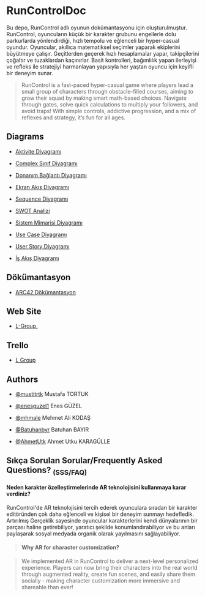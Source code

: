 # RunControlDoc 
Bu depo, RunControl adlı oyunun dokümantasyonu için oluşturulmuştur. RunControl, oyuncuların küçük bir karakter grubunu engellerle dolu parkurlarda yönlendirdiği, hızlı tempolu ve eğlenceli bir hyper-casual oyundur. Oyuncular, akıllıca matematiksel seçimler yaparak ekiplerini büyütmeye çalışır. Geçitlerden geçerek hızlı hesaplamalar yapar, takipçilerini çoğaltır ve tuzaklardan kaçınırlar. Basit kontrolleri, bağımlılık yapan ilerleyişi ve refleks ile stratejiyi harmanlayan yapısıyla her yaştan oyuncu için keyifli bir deneyim sunar.


> RunControl is a fast-paced hyper-casual game where players lead a small group of characters through obstacle-filled courses, aiming to grow their squad by making smart math-based choices. Navigate through gates, solve quick calculations to multiply your followers, and avoid traps! With simple controls, addictive progression, and a mix of reflexes and strategy, it’s fun for all ages.

## Diagrams

- [Aktivite Diyagramı](https://www.plantuml.com/plantuml/png/ZLMnRjj84EttAmQu8dPxLnn05ObaqJOWv7o870EkWh4ubWVSNHBBfG8cI9q_IAlIRTXSfMvN_tLOag999qei5GAuRz-yUJDyUbDODBPK4jwL-YpJrcJompIrl65BSwvmRL3nXvi_XR1i9GrWS5ML6gQfh_TRE41zBOgKTOu65TpXAbsRhDJ9MIOp0t_4SJoRdmqGk6egLV1P0CoUmy__3jzmafc4JFVqh-OZ0CupRVz1HJ0rZ59y4Q9fHeYeKJR3_LQYzRLCV3qHEhC4XjSFDeBtrRgKg13GFVfQ-jh0Xe1b2WK-Q8BAxL99ceqGV0yd_hjCU-X-2yhNhq_1Ff26atX3zbG0HB7VicK5IzfmHGLhXjk6PY985WGdbrZvsfmAqWdV2n5DDS9RqcvNkHrSkFyAIsOYXA6Sq0R6HIabQb-lV0qNR7Y_3QGpQZW1140Gzw_4wXN138ksqv-g0-XfmoTgHS8D6PPa0kqbVlAraJWvGAwC3UE4ArdkjxOq_S423QQMJBW8onm_QeXjVxfCCmDBBYofGBlqzVs8j_lv-C2IuAJJCQSDAeWJhZ83gdnz2bmCnRU2gbAlok14mesz_lj-srenecvjcMTfgHN2LAvzBL4VTwQZlqH3ALbOPAgqPHY8JiWyiNTZw_7d_8bJkAG2yx1A4esljQ_X5lEdIv7xYYOFIwCG5krxutOjPYGtrckI43nnZ_sDus8FCu05LdU-_i6AbZHiM8zqtsJYTg3SxYXjPt97EXcTt1d2TF2ajUE8EQ7u1Rb7jarBP5EMjD-oEjxHMxIaq79Qa7nojNfkA41qZIddxf5X6OwBrlKBjzChaaCFVgBfEiibQhnZoUR5ojotnEt2rDhK66a9srw-i7YtwzUeKBra8JjyYB6mMyLu8kDv3AT1EcdUhaFrK7imrbyKZMv9Sq8QvgG9ujI4z6dTxTAfgp3Ai_xsGUclRWvjYPQPDfXo5vaLzI6a9uFCwhDYX8ORD5qhmwm8qfhLhz18DA_mjy4OTT0sYmktqyCuVc9qNttT_DUzX3FuNS82S-oIiR1PBWxzZ_iQndnV96ozmkHPVwAX4Mz89wMI_mC0 "RunControl_AktiviteDiyagrami_V2")


- [Complex Sınıf Diyagramı](https://www.plantuml.com/plantuml/png/ZLTBZziu4hxhLnJIX_LCna7sSTd0snYrhKuBViAo0_Gi5WRRBhjhHP46HNgXJdAUVp4vvjgvx6blxVol1KczxCuyRC0Iguhr-AgABF-OQwQqoJZCZUXBePNagvcIMymBAP0d96Wxe8Bj5CieqAGvjaHXAKWNa1o_YEENBLI2noz1aASazaon3Du707tEyloAhTETaaPi-f9B1HVNVxVVcYtL1bN9-glx102XKl8_9V5lxXC0JAJ6vzgkhw_x_OhRLdPz7OQlNmSVW-1F5nSNyFHpD3m-pWVH49BZOxA8ngDe3XSN5y7Q-W7JmeXRAL3JcdA2NYyXiUEefRYyTD6yppNJjFu8Byz4fqfW6e2d3umocO4n7jP6kuNbaD0bAS435HYB3QOvMTP1qWOITY_mrgGSExbM97QGMqgueUzg6QlT38pQ6DMvavB3nhqx0JoWqD3O7-2ESktqksH5ZkzjBrZ6Cix4nhAxNVlZz5-nd3FT-Qucn1mLnmmB6h9YWvRrCIZHygfQ85Y4NdhgErIKqp__1GkJUGf7rR1FW6WGy0eT11OjSWWrqS-Kp75Z578lEUKcrqPr_2eic29W1LFDZhQPWXQOqGD77vuBsdDcJEMe86yjMb6cKlrcJRZ4BkIUiypALfH8t9eqnxHDy-xqcTepqKITIXLL8UyD4utxNf8IsfBYhDCmsifDdPagghKKkOQoYAB9wdOvJABXAXbEvwjm4juimdaC_u0NMEGlwjwOtYud_MNL5yV7ixPOcw7lV0EztbWAUONtx43Ig0g68LCirQXi7hXDHVbYUGl5HBwLAeCHRNmXB5XA-pNTi8DvC72oikmjbqp33LEOehwXXwPFIbgaE-zmhQNw2nIoXTcrL1cpPzYos1dEElLwGNi2JViMYdd1NE8wiNi8TaUS561Ui0RD4UMwL_ft2IpLj2rNlgIxTQeeprY5KhjHAcIWrmllSgtOMbVd2IlN7qkNMWrOHPip5VAEnoEZLBVhUyfReg4W7-cq44nNXuX6JId7WjPKntJXHBLKmCeNIwpSZDqXbxjjYe3QooOebqZezQfTLHbuHnEMaiXOmiJ92UU8PGBfbkszz_A0Ij46uHI2sbG9zpUCsPQf4poJ3sIVfZReDaQwqvJVFMvm-pj6wtQ0IPHCeb4qF-c6IEoGstDWhMYlsHt7wTs_iKxfIyTtnRQWlJlozeeqmbkfZD2juevqIWFSeN88XMP3iizfxqefOmcsaBEYPJtNnLI6KgFq5jUalGjZfZ5Zcj8uvvWHk4U5rrjKc79AME7qpvZIjEQO5Bd63A8jflhalbcRmbW5dRDZGBgbSu24HhLbQuJJHdhVPCArsQzhA1FTtjphdIYhu6tJsYZRq1oQtmZAdyxCnKP_s2TN1-zSzc_3MJoofwOj0nGcQzsppgrnD5a6uAfc5VVZ062md0-My-LeKDEluiN2SfBeNNmRhHRXE1oFmiaWjiQSqgPqhCvm4g-ce-Ku0BY9VreDbibolknRTOjm6C_wyIg9HzPOjVqyxLR9OZeRXUFGZbhnC9pxjt0-SozNqz4ughS_GzRkzvV6VB68vpwkolPqi1nPNzv6_RWVhtwAvpSrQCV7qV7nwo_3usCrNvsDIo_-_0A-xtRTytoC-4tPayluNBBRlMpdvGsaXdCcZbzK43mRLXgrhrvzNtdXnvRdmbQpx_it8Bdv-aaRPTItvNmV_hxSIR6VY0TdDTb6mD-VloRmsiLIdfVdKjPeV6PLswLwBldX4auk-I1eBh4FtMxfnYcjCbjJswYXJecZ81K47g0gMIspRu2-VhANJ2DnNj8dEVMwdRFdXt5m4kSV47drwiCPEa4Wf4QB4CZj-Ly3szE54NR-DXbazcB3d0H1yVHVAwH-2C3Fxx33fyy-BijFo_zFQ6_FWvrzCrGfFX3SipixQt_zb27axFZ9vWN51gmNfI-ATlVQUlEiPm0cc0k4Upj0sREknCcc8W0ueAACKpdYGl7qlzHEzTu1xSVY33tycRlr2xP_Rf_ZLbTWD7cpXm2f3PNRyGUuzpSyREcX72Ay8LiWJvzha38B23rzHaLjKp-Ys9YC_ny0 "RunControl_ProfesyonelSinifDiyagrami")

- [Donanım Bağlantı Diyagramı](https://www.plantuml.com/plantuml/png/RPLBQoD74CVl_IcAoSKM61jCV30Xh6mzl0XdXQLDC2oOqan9RgOVeXzoni5V8rSTSrrTzkIRnjyhTC_3ihJe8dNzklfVrVykVR8EZVDIm9rNrreveyL3JojKvKPUORaMg5ovwV425mPbkM6EEq4xD3GqlEEmmpERSxL4WnB-OG0PpT4BDz3A_O6Ie6iu2WQ0nkYdQosqWL_EpixFBox2OkgqkS8qNnZjLLQ71x-63mD8jLngHSeT8FsBmVbW48v3XpEqT9XaqB_eXpCCfGxLGlm4EGiVzi9Or059f_Eby2hrdKu2QC5RCk-X--qFHOwdl8vY9hbYh4tVR8VoktKaKsuRCXMSb8lTQIiAz5V5NG5VYuKNAD6Mc-RSk1xmlGr3RZ8E4nxoDycvMdftY0xuCy_XLZjjcdAMZuNbgJrak-KQskfQrOhSapOv0tXXkssClI130luammMPcXSwHH6kur3vM611PcneRYibuTi-DC8YeumBoT_M41efq4JQuefibF6or-w9LpxrC4M3Sz6spv9PaQdCMBiZm45j-ALQC9ljtqXt_1c6wEW9Y-QMb_omdX6NWkVGq-NQnBkhKEyUzybmA4n8vKOh_eosqCfN8WkL_hIc6pGy3NlCYjltxjBVZen2SUYYxRyPITfpnH8BISeTrATGy6SO2tHpRMJZ35Ge2bTvumD_Hxb02TrotJODCniqi_0uuEJazyg0S0b9J-TUIJmT2LmLT7ghlQLlAdfMaE49gyYmfxPYs7M3Xd9oqKoM9wm91QosO4pkZPSmtBwgb8GWILLALhsLc3EOAg2nvz5DBjc9Hnk5U7oa8Lvk4bRj2l6A3F7SIqnOnN-8t6zVyt1smbWZxRS019DSGdBNdqnF_wBPHASvkM_gQBXzNP4I76wcq_7aE64131koMIkq_Fws5YIhSh8PxEIRQBFmCD7AR_yJQ89S5gVEVexwySgF3MajKtKvkAgl72rCj65uNQn5FfGv9CDdN6JSyA0hOQosqwwusdPV51P1M6kXNIPCGdJSEfv3DoytR-k8PdjjhLtMs_vGY-shtRw6_cf7OFZYqO6UjqEk6O4ZB1JciIUNdGu3E87QVU6eVcvGnSLTAyBH-FeuhWvHqX8pE1ffPRMe5hkv3PxIafmXEBhLCowE6QaCWfHQaA1vr1CdnuUH0lUuB3VsNS-06ugZvuvGE2u9UbSnCCMPq9UGUo5GyPG_hAenodUZbbQye0VUzcyVM0WzG_5WSsq4cdsTC-sSba5fSyDHRtNzz3vS6h7LFr4tirL_j0x3gBip5KwWkrp2n6b3fs6QLr_XStTS5OifpRJEOT8RxMZvH2hpKlmF "RunControl_DonanımBağlantıDiyagramı")

- [Ekran Akış Diyagramı](https://www.plantuml.com/plantuml/png/VPCnRzim48Lt_ef3EZGT3AG5KgCUWjX9dALkWcWAKA2uM5U747aqZfGBfUXlyTZPIwPiblzNGScofJWej0ZazuwFxqddFg24t1guo_d2SH1dVbnbWZpCjB_K1Su4hLP11qCj1Ye6XbcvsYoXuSgLKZxJF4T12xyLG4e_CJTXx3XyGqim58r60Gn5tAyBPvp0kvEJqzD-Nm6CS9hDnEMSRdV6b_5H07Sq3SWpGmV8rScuFnvs42SfoMvs_yldaGA83XBzHF3na_gZb3Gq72LpW_uHagaGyNS-Jl2HQG3ryeSZG0--Uc-BXemm8Lw_x0KJr3mXpck9HSsMEE-82XI3KWjzfRrryto-FOH2q3pp7M-qq0L1Gkk_sjQPbwlzaLzfGIOXGzDGpp1nmLSBxJ4tHSvGQRpUgw_Hqgt1efREqDBSO76W6-aGTDTgPDs2v0sh8zmiKIgJxRlbqodvpjNkYNLA39V4r8M5WdHiJB1SuXE-6ldevagzttw8ivZGPcb8jAhRWbxlRDS23E0cE8j1PmqAnod5owiT4mLD2J20fgs7F3ZEkrWhPnX03F5DB7g4-6LK_Xj4jTKHQwA70MnJz5NX6dfd43jGQeSqV8m_ccI430MpG0BhPvEkNxhiDldzw80MhK5Euy-wcnJHAdSOGDDCIaogNdpRPR457t2pD1ZAbIbNebHpv65GYMF1J8Elz1smrLJrUnG4wVgPbTeryegw9j5DebNE_zbNvyHfRiq_ "RunControl_EkranAkisDiyagrami")

- [Sequence Diyagramı](https://www.plantuml.com/plantuml/png/VLHDR-Cs4BtpLmpIIsiWQB0fKi0eWdMKn6l4sXZnUe7j1ugnDT4IeaXtIBbLYZtlF-WrnxtMbvvoi_E_2bAABTbkPS0IPzwRDpCSyhLroAx85TmLEZBQiL6_ZkctWlICBYMcZBbmqYbg0634vfviQJGf6A-NZ0fpX4jP1lnwAOJDf9uZOmv_2e0HifCpEKVjBd2MfMmAdKH66OQlhh_tlnsGuOIu1fo6Hm3qPixm7l_gxFhq-dhZRZ9FJavFpywyYzdyNXk_2uy06Cfx6afD-nc5Hm2yDUwmDuh49o7G2yBHRLdeMN44Q66ai2GMysqbS3GPG8mQK-80cGpQxZxcrFJtuxP_eEU56vVMKHxyOTs6LAhrtgWwpYZQ0NqihPpPAvrAJHMYihHXGrgGQkOptCbdF3DCZNp2kWtf9Sq0lSGAWOKpkiYdn73qm_JyfvEJNuw4g1A7u_EggYvScgpGENvxet1H4lGb9z9AtsYvG4TryU7ViqPH5zuWKqOEBgHAfPNmzNlos_Bgcorh50anYWAXAddB6XjE2uKDRDsK-Wt7jKoVLb-8bOIHUP1-yaL2UwHQPHXtuSQN2_tLavwHKfHJiunXB8Rn9lILJabvWj--rLCpy30M0fMh8HzCPb400EnKyu7qDZ6ObA4aZzlBC91tIhlLM0R7WOgykQ7OZxjmWS-FoEkbMYzVsjZMwiTXtOyz8un75sAoU4ymAb2lbt2LAMfpgYdofl0LSlDYxynSOHvukobkAGrZFnQaBDKDUu-yatnbNtr6dg-NpuyvslNoVxAl1imYDvjQkIQ3BaIeTxQu5Meo2El9O5FEeLRNg8gg7FGqmWqoPeuOLd-fPFLKsghGjhg_EMuNn72LiM_h1h8R-YM9StyMkt17cUzfV_MFTSGobx3-sphQf_kJ-sBi9TN0UE4wm3lCCLUeauPqewuc-r0B3hU1T79eJtNoShXy0fjH_u_pDHc8Md4ptssbrk6DcglgXcdULzQPkH3QE0AMwKS7vdvxyZgTQ_aWCuYDCrnqEZ_hOxYJgKoc9YbVNK9MAENtXhqZCaf9Aus671tBFy3CdSpb0m4bKkNo-R6IKNGVLEgpq-cCCyCmblxEbPL6PFAfWTKNvBaFxqq_OeuQfaONjl3heKo8mU5K6Li0QKSfe-zQKQaOFpfX8DuWovc4CV52MaNSzVI9bgxqVh_e9R6P-ey16pqs1Sz8YDUaao9N_m80 "RunControl_SequenceDiagram")
  
- [SWOT Analizi](https://www.plantuml.com/plantuml/png/RPJDRjj64CVlV8g14Y2D0WUsv0H9q0QXPIbs_Q508Ygu7mZ6vaWUx78fx2uRo7NFUOESWkgOQtZneT2Dr8lqIOfTKYw5L3v9E__vUtxpySPOr3PB98morKkLrQbyFvuCe_UXGhamR0BBLbBZ6Tmpk6U-uI0mWjKSDIRmHm0GqnGpQGUfikUO48IQKGO0vXhZz0Eh6KnH6We03l1Ap7IQgRYNobJ3Wy5BznS0X5gd7-eVk_uJ_1a4cguigfaaQBNRRulFnSVJuZDS59_EJ_kZTXk-6rjDQcQlpUCMFEYzw3_llVJ_qXNgs6d6U-tsh-e03Ll01E4IosMP9xBCPPaBME0S5QIBJ4520XMNIsu16XZlDPDqN98pj9IWPM58Gd5NBacIbWHKBjdo5SEYk5ELkDCKTvtui5YjbyLAW65ZAO4PQHA65IUIT6tPRQhsdUgep6zacNitJIhnPffDBTZ_1j7FuSNneCbdGYWK6KCUq63GEppiR06QU43ZCbTbhfsNXr5yeVMIhMHvJsJI93BnHCglnHVIBA1OQRASi685beH6dsc1yp8tPLx9cqmctGge5WYNB5cnzaRWc8Y6PnF9n2CvInLPla6pI1K8dzzAr1kNRv4CZaVZC3eDFOxXV9vgcocsN14vE3Zi3mwsY0mzaRxlQW9fZE8Uonnld1LS5gj5iKgeRiImYMReqGn59Y4kxXJv1gkOu7VMAAiK4XEib4qgmueAAwxSIAJLj32aCbilRQOtiYQNeUToGPeac7cgJAfb9W2LnFKomV_W3B-54_MF3iklKJqiqRKcjFMa35xszhUuH9xBY0HUaYs-C5mlvgHthj1acxgyJTIa4NLgaSG44fIy8Ek1i0BKDi7DV4HD4f4dyKwYdQOw0PIpLBDD46AtREkbcn5nlpXHaqRaQPoaymLM53KRKSVv-X_1E1g5KV_7yki978JbNwVXUNHy6ew2yHxi_7BDSKpgjvtNCEp2AsYT-RCWO4QArqj9Dg5MCEviH-wvoCt4r4FI2YR_cs_JNecw5KpsjqFsNSZulecj8DhECVPE0zHk9br_RPdhCh_oD-A6f6JH2WALMWBDisiBwRGwPUtsYMRhLlMpiSLAoM8bNhNR0S0ETC6eHp5jhWnBSZkf9Gl__7pt2SGeMDH0ZTjsmm6f69nJxITfwksYokwTem0_aRjM6wEtjJ4yszrziZq-4fL9KFcmthlZL_1mzsbdT-VXxjCNpnfEacRkosLgRPe4jzy_w7S7dS7XQsYtm_FmA0f7K7myFWb7nsVLnjy6j_3Ffx_X_dZ34nYwAdw02rSg2pV9qs9ru-x99dhJIaF25dUwM2qa0Q-NbvwA6poObhasQClyNbGFUJftbx0wK1c8chex1371hQkbAY88tf2AiqJ-2m00 "RunControl_SWOT_Analysis")
  
- [Sistem Mimarisi Diyagramı](https://www.plantuml.com/plantuml/png/VLPDRnit4BtpLmoKGu4510H8auEH6f4jonOSMO9b5tMAm1XhnnAxN58OSjrAHS_v1paLrT7NwkAJRYlzhvPShQmlMxgHZpEFR-ODzvDro2vB5Lnc-jXenqRTTaVMKNfRuzv0EkgvZEcsFNGobMEAXPDEqHeSkjB3eILJP6abr2Ns6TFvL0YRI3r4nXIqYSdI47vykxR8g1E_-7vzqGumDhzBtOTxL9RMTbAZJM_09gMThPv2Qnj6ksEZ3CERT-4dn11x2VO9Ab6KVwD4Sap9ah0YZg8Al6cyzt_uKm00_DeUPVecVzBaP4zQ-HK-VknAtLVaZ3uyB31TUf0ZkibdYQAHx0LGBOwPhCKxHRR4NP3LT8OFsJZpaFRTRzHp7MEKrFtdM7OhNQFLhXyUYhyso7jQqA84jPnFPE1zyg7nhj4eUPzAZcLniH2bgOUPAmfPfZetYqdMoywBiddGyG0PUuvuMKf5N8AlC973_54koQNoQrWlDazqdrIPh5XgeQCKdKnQnXaEz-tsM0wTLwIuUHdwR3uTjqmixsM2Bd_YVBOUkzPSrsCfqdpAcF_DOJKGDsmo9pMLCM-CEifKYdxp0XzQP0Ux6hB3zBduAnKR9nzA5Jl8ISRhcJh7fsMEXXolNw_UlkgMMoVtbBYjElxS-EMKSJWeCLymHLtFdtG_dzby5XGQO1matoHQOnpbi_6IQi7JitpckKHiPRm-lMwMsKw9yqTAGb8rdrutopgHpcURfJkIAfOilIO-oXNzuRn-7JOxpBh43zAkdFFMgxVYf579SUXWoNI7TbMSeqnbxXn7ywaBaYeSDV2kt6tMEjltqDADEXdt1cZNh799YS9qhSS3hXRRWkOFyDE-7npLvlzyhbrSDJ_NBlT3XDYrVRLwk6sg0wW46zOppjAiyjAXhMOzW4enB-085nE5xiM3-uhgSoeSAUINy-rCerLAt-LGx5J4PXd2qPs01r2P_wk85QK4A-jNXDYI8fpUcYTYPy04r9v18ZO7I87R7Y1YTwIy42_SrryBpiZYK655x9in-qcB7Sy7s8RN3w1oR9IICJ7KHiWAUJwjY4rGEBPvh__FvT-GX_FfOf8YN94TIXVKt5VgeWSA4xs2s7J1Ay1znRrkmebBfAB59FWzaDasu2iovz_7fE0S6HFdkuGhB_lkedtrYkEqSGGi-mC7vdxpgHHHr26-DvoYjh3yy40xCZgB8b65_BlkKKmQHg6pTIeN4z0-W28MLQXBZQbCOE33GP-qN4mKkPH45ThEX9Q2lhT6d3_fVBQOvBDKa8x1azgXjbvb4KL-xCE9TjJdDKv76Li7SU4SAqKLEiYeI458NkHUVa91_hXg2eMydLdHVP5uwoMCeh8cKCS7HkqZX5Oi6A2L3c8_co35HEg2HiFBw7d2gAoag4BeKqWmVvnFTOhR5EwCSoOD97Pi6KMblaktXKi42iit1yRBHmTiS6LCyudq3USpVp6iiWHiWWhjV2ggS8dMzKaHnAGJHIdaCovuFhFwH3hEKlKV "RunControl_System_Architecture_Optimized")
  
- [Use Case Diyagramı](https://www.plantuml.com/plantuml/png/TLPDR-D64htpLnGq229xCO8-B6TiU8HG4kLnzBaabOKN0OAMM9OxR3QLPdCcT2P0RWbos3qiO63t405xcTj2l0pse1lfFv8_iFiJ5iqFMPx9-cJsUyMkUbMlgCy3IOGCFGPco7i-by9dNyy3x940lvwk9VNe7JgQf9BX0GNc0OBYG9-IbI1U6cjQu5A-9e9uuFdSNzuAtqEu8Ip00oWCSAdYljS00BfawQw47tAdvpDVmBF1Yy7PGCynNpWeYlEJitQz_LbsFl2vd10FGHUKiFsHHUyG6YUFpp9Y20kVETcHBeJ_fdXPwwIbdzIr7mxI8alfY_-NLBVRDmRTZvDgDivE1wtzZSLfNM-UdBO-oAkj_Q1fdyBBx0_qePtScoF3B0wq_FeP8n4A805K_hlvoxzWUZsVzEPG7ViBoeug1KjtPi9_JPqzysy_WsaCH_eOzFJNAwZEEPKHw4wm3r4L8NSo_c__-Fj__lrNwCv7SnkiT6lPnXYgwke1MJnUmWcB95q6vHs_W3xHH-dMJhT3g0wem0K9yAXoK5Noap5CjsRV66QPmzWOwfDqEnmPPhejAnMub8Il64B5DiR6AADMuDbWC6WPzQ83rMaKyX2wv673Y3nIESnxZHooy3MD46pY4O-H0clccC5No1o48OaMMCRbhQZQnANhv1q5YqHf7AGnJsFGXKnZKH3psQc-IkEx0aZZPHh3C6ICy8BKrZBMlDU0MWUgNnB1qjXbHAGnN2Sxb-4HdCF51ULB5ZhOwNp5BvxfZYCm2CY2OT0fufjPV7Bl93i6hp0WQrNDHw7MKj2rL97JnJUubFluLXP_ZPmwoA6F7E4oUHz85FbRy3k9t2dlxn76EazcCDsE37DaZ8ro27wtHtjM1PuPBmPjuwniaRePXaGGLw80FNbN27IQmyCqZiWDIh28J6CEEYlmtCJLosJ7MR9peL1WZx_8yHwz9NUC2D052T8OBEIkyBaoar5szgpinMTmKQl1bJxBAfU2hbOeyj8pCyn2iRmb0UMhKhspBABqXOfQCZyiv3BuKaHhYSvJnMnZgCQvrEl0la-6EYTT9_SJmqwtOoLSQz0Sz4lX-idkOQCgxo9Zc6ueN2Vl-NvS6_K30Q2VlESvdoSxq2CYzZFVA0pnYaW29bdx1r3XXnbbO2Sx5zKUvnJAXVueOQErd-Scr6gT0-ChKKWeVOye9J9XUe84jpdyL9hnD2lspxfrFPtyZYgNnYZTcZ2UzjK_cTsDhc6KakGpm98TcEWoua6wlLD6obCiV3cFLY4Z7e5qczluwLmrsZbDN_WS6NKFaDDzZITPsmysg2gIetpZ2pSlyKz4ehZ9t5B4j9yCrsl2g4CazNdEDt69T2q_ybQwVVXrcBcdbAFOxi-VTxBjSGwLQSJ9fn61BWc8-8fVDEfrBu28y3IMdShJW1CLS8d9E_Kb5ihowW751xH6njllkY6vKsyJ5KqhPptddIdQeQSSL1byOKqddOhsE0J5MvkA_YKA2hQ_PbcoNRhwOuWYwXn-0YPJUwJlA-Q-H93-6loR_Vu-FhRHvQezRXe_R8wFpxFZXkhAuvAiZNpYw474bzMZ36_MO881nrVaTNWNrf9xdYzR3mj2gwQsVXfBYmOIFLehFXu5REhZSxXeDElZBjoYWpUQqa8bgELf2hgwbKMYzIBJpA1kOK_gqJBPvyKd8OsPHoB2WGG1ghPGMFWF6y9aGRFnEnaAX6z3mjGtcMJ-BS0P4PAwQkvLeChvZc666GyRwfx39o_gu1ONUGVvVhIGz95zhS-kbFhp9zgJ06nBKynSy-iqJZVADIzVQh_z-4_8VoaqwyqcZ6mhEvhW6xZYwr225IaXiyF3ra2ZrZZxGnvkpg3Hh3MoX_xKVeF8OIRyx7dgK0vNF5YZ-a5naBuI66erbTbZAJF374pDiJwnO6pOveU_6XYkr0iMlfI-fxszA5Pg1uwF3o8latlBDinB8uizFeQtMIQNLD273LpYaheU1bGDGkQq72u72Qna9tAu6K3WfvlGBIY3cNKEftMeUfJ3IVkeE4v-Ijwx7Z8Kvt3nIRtM0b-68lGAM9-OC1MgUpbSRyDRfKDUZAPzZjm9FVO_ "RunControl_UseCase_Optimized")
  
- [User Story Diyagramı](https://www.plantuml.com/plantuml/png/RLR1RkD63BtFLn3kpO1tuzXEOg5OR7RJU8iWJR1s3baOM70jnfbgXkEEHkdQJS_vWvuA-9XhTSafDod_LOmaExQyHv5y98Ty9FK-TcXTeXLyJlYZOMUD-deLa_qwTCPAYeMJJj665hmMl7OE9nAd5dMU2g7ene4pOENqra4eBKsSD2pYIF8CBMgOuIJ2AGtTN15uDV9KqOO1JfonfHh_fDZeJMKIqmHZ-e2JQ6fDmk57euo5dqwFJlkdnpymD3OaMnbr-xsztg4GHGIuL3Wd2nX3usAUy2HfY7KwfGY6CdQa5LdPWBy40ApSGkDgs0xW5vwIKX8kqKQ93H7EpCkouLrU3Tjr-_q0pj6HHYSZ653sw2jg9OV4nMU5sw_ZEW6CC9Apx5724ETv6kSfvoaSMvUdja9rwgXkbHqCR39JQFEKGsGum-mnJxb2TUkeNW3PFmjIS8OM8qTMaONZTMwzklt1HcwdncgCvuOJJk0wUs9o5UoW3ZiCu5EUBgedvEaaJuiKOMHc2YlKOHrrj4hkcXmnHRvwS9OeXQlt7DKX_G26T2Vd19yef9kYtX96g56lu_Ht6hiNm21xijapPyywUowZAdfPEhcgTtjF_2r4HQ5MwvqNGG2DLTqap2fEZ7cUFR4Y3gMLjh6DsVUO4vClRGAt5EDCeKQ5Tinpz3oEO4hP8zLX7GzRKyWJg3IZQCnkrOy85yYU8TlOhiUMr9YkgP6dOyQN9TQDUzxucjXxMnDYp95KHUIQzO6tNlCXb0kff9OinnnIlfH5_NPASEX11HkmneOnEq-7UL47l4Ds-3l4c2_LJfv7tab9ZlahESQCaPCtGE5EgdqFgAXnkwO6ZJbH-BBShLfxRxExCDsW1sVFlY8lInclMU9VAJmbtgnAJjyTSHWBt_CtgnvAdgWa92_jbD8YpgjjjvGURTlsIkd1jhJ_wZUacNS0XiNcJXjHnCNkiHJ5agNVR3kBRJHe1t1fJKnXzcn9LSiDidyjEQbbCG2ZGRkEsW_WH39g6S4NOrKImV4ShUTpXTYl8pONMxalfAvMxYfAfuxf1Zxzx94Y-88QMUKfV5eD3fmRPsnIORjrR2-0S_DDAhWaU-EN5STmCVDlMfHxgmBs_6XNpHiD_5XR-YEHbjRT6mswsz9EAUriImzAwVwsjFBRsvGADewgesbkYYlGRFxeMWJDfcYLQrBZs-mXJoEq6aKBiWUqCurlFsHFIfDemMUCtPGKGKWSgUAC2U8GVAWgu3VZdD4-edzrixbP3OMs3FORnKnmYtV9mWSLBJYv60tXHYva95emkBo2Npbso1F9KvySVNU99HWwIwYzx3Mgegd_S6PMFbRS_roTxdVGR6xyNOn8aweMh_J3t6p2lRZt4zBg1f0zK2HjI14OVwSrHSYoF0YbLQzr543-d_8BInF4wqDUwVijl-NFjgTM4zpxPCiiXNXF72PQ_Gy0 "RunControl_User_Stories")
  
- [İş Akış Diyagramı](https://www.plantuml.com/plantuml/png/XLLDRzj64BtlhnZ01zi2qg9eW0BK8P5jEJO49q7b5F2f68iZUS3z89PB6tJHS_v1hphwQbvwqesh_rNiYf8eMqufG20vmpTltdpinyAXTQMIy7kfJursriW_BvVpGURhvVoCAvnPLBuMZfsaZXDygKeDApVe-8aYOvsZHGL_2O2KfbXATswq-uoAO60PvUxxCJyI_F9U00oiDG-dHXeB1-_Z5LvE7D-pgqvmaisiANNQUfp_5dvT3sDJigtrrtXrh6UCokZqDKoy1C1dusYlzVHK_2r454g89EPzWikvHEThcVgwBxHn19PdTow1GPvBdg1ZetyQXs-EZi6HuqoIPYi4J-78FyiC1isJhsNKJ_dwmp6uEz9mDBmdTom0ag6VisC5LoOjTGatpIAJr0-Mhn8hibyjJOj3HnhkoR8aoz0yKTON90k2emkiV6sF1UcKfq8a0urmHRfPLCqYn6vPIvew0T3hHHiC9IdIBg0blPu0U0SX6foKpkWoFWygj19jl6---pgsG0W30L08IpbXm4n6fPIeVJtnDNnYoyivQuOJQlCG046CY3-cvebbogza04Z6TCyLjG8eWc5c0sf_n_f7gu5ckC17Nrk9AuVuDpKsYpS0oJa_SWPNnXaRT6rBsL-RBtLUEXXNXIDro33874zXsDe33k0CMQ_THsWnSsIZ_kCS7_J66I3vTWdjl4YoXxv-mIs8jg6sIYUsrrdphvurYw9PX9hiC8n_3tSi2OxQ4Gm4LL2EYwvkhmkGSX7qyS_B-Qe26y1L9SvCLcg5FuyatbS4KOaz1OdG5sWf8mSZeqeNTFJFaZQ9xxPW-ousuaxGjXONL60kKQ54wskumNmZOFCTRHuQJ26CLaesYptKXtf64ZhUnPwHUb4o6BgC9ItdhBY_CGUqC2iRh-OVcJOBKCtY3K200qjfqkl5UeomklLrhzVls6yjORPvtYTE97QD6UVD4yFW4QNR0dILswDYOFmfp8_hPlHMzbVeIA7hobxiYjvbCWui2r_hq47DGaz8Rbld3IxN9fUeyPObMnX8N-lKrtjtN1jjd1bRleOFEt1AMLn6yANIso5z8t2x2gvHePBuFr4FPfP89xrU-rMOij1-nMxnkgNRXYMTnXdSZcI8twd_cu6J6zASaeOpqYzMsRw-IDQqTbqteesmIjTZjwKdLc2nbLVR-eSBTkqJZu1swSGJujKIkIOxuRjspsvFf2s6h-5RDIjN2sxDONDA_915K2yabA_hN3YJYtLQgrDblVcwd2AwmZG87evfamlnaNHQAlaV "RunControl_IşAkışDiyagramı")


## Dökümantasyon 

- [ARC42 Dökümantasyon](https://runcontrol.github.io/RunControlArc42/#section-runtime-view)

## Web Site
- [L-Group.](https://runcontrol.github.io/RunControlWeb/)
## Trello
- [L Group](https://trello.com/b/1aw72usX/l-group)
## Authors

- [@mustitrtk](https://github.com/mustitrtk)  Mustafa TORTUK 
  
- [@enesguzel1](https://github.com/enesguzel1) Enes GÜZEL 

- [@mhmale](https://github.com/mhmale)  Mehmet Ali KODAŞ

- [@Batuhanbyr](https://github.com/Batuhanbyr)  Batuhan BAYIR
  
- [@AhmetUtk](https://github.com/AhmetUtk) Ahmet Utku KARAGÜLLE


## Sıkça Sorulan Sorular/Frequently Asked Questions? <sub>(SSS/FAQ)</sub> 
#### Neden karakter özelleştirmelerinde AR teknolojisini kullanmaya karar verdiniz?

RunControl'de AR teknolojisini tercih ederek oyunculara sıradan bir karakter editöründen çok daha eğlenceli ve kişisel bir deneyim sunmayı hedefledik. Artırılmış Gerçeklik sayesinde oyuncular karakterlerini kendi dünyalarının bir parçası haline getirebiliyor, yaratıcı şekilde konumlandırabiliyor ve bu anları paylaşarak sosyal medyada organik olarak yayılmasını sağlayabiliyor.

> #### Why AR for character customization?

> We implemented AR in RunControl to deliver a next-level personalized experience. Players can now bring their characters into the real world through augmented reality, create fun scenes, and easily share them socially - making character customization more immersive and shareable than ever!

